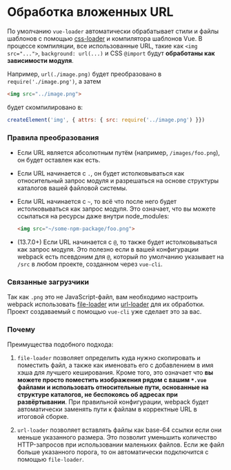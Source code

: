 # Обработка вложенных URL

По умолчанию `vue-loader` автоматически обрабатывает стили и файлы шаблонов с помощью [css-loader](https://github.com/webpack/css-loader) и компилятора шаблонов Vue. В процессе компиляции, все использованные URL, такие как `<img src="...">`, `background: url(...)` и CSS `@import` будут **обработаны как зависимости модуля**.

Например, `url(./image.png)` будет преобразовано в `require('./image.png')`, а затем

``` html
<img src="../image.png">
```

будет скомпилировано в:

``` js
createElement('img', { attrs: { src: require('../image.png') }})
```

### Правила преобразования

- Если URL является абсолютным путём (например, `/images/foo.png`), он будет оставлен как есть.

- Если URL начинается с `.`, он будет истолковываться как относительный запрос модуля и разрешаться на основе структуры каталогов вашей файловой системы.

- Если URL начинается с `~`, то всё что после него будет истолковываться как запрос модуля. Это означает, что вы можете ссылаться на ресурсы даже внутри node_modules:

  ``` html
  <img src="~/some-npm-package/foo.png">
  ```

- (13.7.0+) Если URL начинается с `@`, то также будет истолковываться как запрос модуля. Это полезно если в вашей конфигурации webpack есть псевдоним для `@`, который по умолчанию указывает на `/src` в любом проекте, созданном через `vue-cli`.

### Связанные загрузчики

Так как `.png` это не JavaScript-файл, вам необходимо настроить webpack использовать [file-loader](https://github.com/webpack/file-loader) или [url-loader](https://github.com/webpack/url-loader) для их обработки. Проект создаваемый с помощью `vue-cli` уже сделает это за вас.

### Почему

Преимущества подобного подхода:

1. `file-loader` позволяет определить куда нужно скопировать и поместить файл, а также как именовать его с добавлением в имя хэша для лучшего кеширования. Кроме того, это означает что **вы можете просто поместить изображения рядом с вашим `*.vue` файлами и использовать относительные пути, основанные на структуре каталогов, не беспокоясь об адресах при развёртывании**. При правильной конфигурации, webpack будет автоматически заменять пути к файлам в корректные URL в итоговой сборке.

2. `url-loader` позволяет вставлять файлы как base-64 ссылки если они меньше указанного размера. Это позволит уменьшить количество HTTP-запросов при использовании маленьких файлов. Если же файл больше указанного порога, то он автоматически подключится с помощью `file-loader`.
